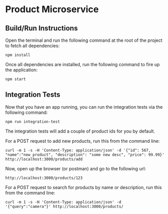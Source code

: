 Product Microservice
====================

## Build/Run Instructions

Open the terminal and run the following command at the root of the project to fetch all dependencies:

```
npm install
```

Once all dependencies are installed, run the following command to fire up the application:

```
npm start
```

## Integration Tests

Now that you have an app running, you can run the integration tests via the following command:

```
npm run integration-test
```

The integration tests will add a couple of product ids for you by default.

For a POST request to add new products, run this from the command line:

```
curl -m 1 -s -H 'Content-Type: application/json' -d '{"id": 567, "name":"new product", "description": "some new desc", "price": 99.99}' http://localhost:3000/products/add
```

Now, open up the browser (or postman) and go to the following url:

```
http://localhost:3000/products/123
```

For a POST request to search for products by name or description, run this from the command line:

```
curl -m 1 -s -H 'Content-Type: application/json' -d '{"query":"camera"}' http://localhost:3000/products/
```
